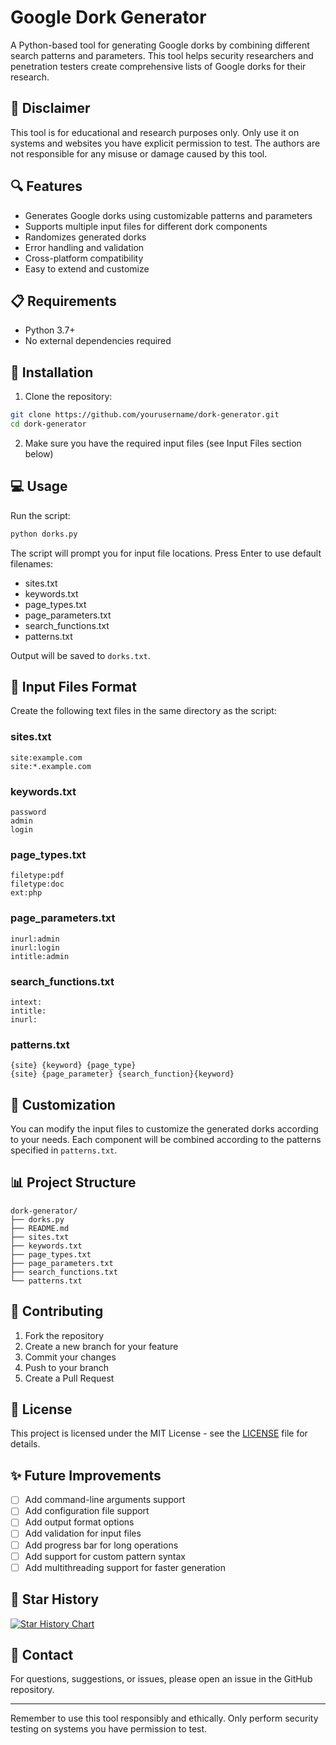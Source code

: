 # Google Dork Generator

A Python-based tool for generating Google dorks by combining different search patterns and parameters. This tool helps security researchers and penetration testers create comprehensive lists of Google dorks for their research.

## 🚨 Disclaimer

This tool is for educational and research purposes only. Only use it on systems and websites you have explicit permission to test. The authors are not responsible for any misuse or damage caused by this tool.

## 🔍 Features

- Generates Google dorks using customizable patterns and parameters
- Supports multiple input files for different dork components
- Randomizes generated dorks
- Error handling and validation
- Cross-platform compatibility
- Easy to extend and customize

## 📋 Requirements

- Python 3.7+
- No external dependencies required

## 🚀 Installation

1. Clone the repository:
```bash
git clone https://github.com/yourusername/dork-generator.git
cd dork-generator
```

2. Make sure you have the required input files (see Input Files section below)

## 💻 Usage

Run the script:
```bash
python dorks.py
```

The script will prompt you for input file locations. Press Enter to use default filenames:
- sites.txt
- keywords.txt
- page_types.txt
- page_parameters.txt
- search_functions.txt
- patterns.txt

Output will be saved to `dorks.txt`.

## 📁 Input Files Format

Create the following text files in the same directory as the script:

### sites.txt
```
site:example.com
site:*.example.com
```

### keywords.txt
```
password
admin
login
```

### page_types.txt
```
filetype:pdf
filetype:doc
ext:php
```

### page_parameters.txt
```
inurl:admin
inurl:login
intitle:admin
```

### search_functions.txt
```
intext:
intitle:
inurl:
```

### patterns.txt
```
{site} {keyword} {page_type}
{site} {page_parameter} {search_function}{keyword}
```

## 🔧 Customization

You can modify the input files to customize the generated dorks according to your needs. Each component will be combined according to the patterns specified in `patterns.txt`.

## 📊 Project Structure

```
dork-generator/
├── dorks.py
├── README.md
├── sites.txt
├── keywords.txt
├── page_types.txt
├── page_parameters.txt
├── search_functions.txt
└── patterns.txt
```

## 🤝 Contributing

1. Fork the repository
2. Create a new branch for your feature
3. Commit your changes
4. Push to your branch
5. Create a Pull Request

## 📝 License

This project is licensed under the MIT License - see the [LICENSE](LICENSE) file for details.

## ✨ Future Improvements

- [ ] Add command-line arguments support
- [ ] Add configuration file support
- [ ] Add output format options
- [ ] Add validation for input files
- [ ] Add progress bar for long operations
- [ ] Add support for custom pattern syntax
- [ ] Add multithreading support for faster generation

## 🌟 Star History

[![Star History Chart](https://api.star-history.com/svg?repos=yourusername/dork-generator&type=Date)](https://star-history.com/#yourusername/dork-generator&Date)

## 📧 Contact

For questions, suggestions, or issues, please open an issue in the GitHub repository.

---
Remember to use this tool responsibly and ethically. Only perform security testing on systems you have permission to test.
